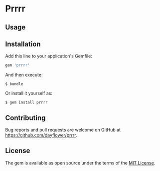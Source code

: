 # Prrrr

## Usage

## Installation

Add this line to your application's Gemfile:

```ruby
gem 'prrrr'
```

And then execute:

    $ bundle

Or install it yourself as:

    $ gem install prrrr

## Contributing

Bug reports and pull requests are welcome on GitHub at https://github.com/dayflower/prrrr.

## License

The gem is available as open source under the terms of the [MIT License](http://opensource.org/licenses/MIT).


